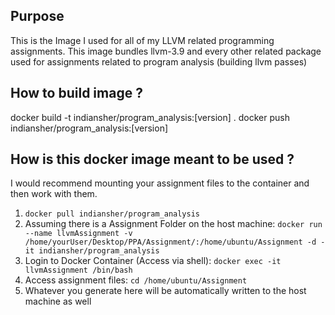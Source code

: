 Purpose
---

This is the Image I used for all of my LLVM related programming assignments. This image bundles llvm-3.9 and every other related package used for assignments related to program analysis (building llvm passes)

How to build image ? 
---

docker build -t indiansher/program_analysis:[version] .
docker push indiansher/program_analysis:[version]

How is this docker image meant to be used ?
---

I would recommend mounting your assignment files to the container and then work with them.

1. `docker pull indiansher/program_analysis`
2. Assuming there is a Assignment Folder on the host machine: `docker run --name llvmAssignment -v /home/yourUser/Desktop/PPA/Assignment/:/home/ubuntu/Assignment -d -it indiansher/program_analysis`
3. Login to Docker Container (Access via shell): `docker exec -it llvmAssignment /bin/bash`
4. Access assignment files: `cd /home/ubuntu/Assignment`
5. Whatever you generate here will be automatically written to the host machine as well